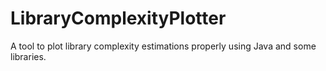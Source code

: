 # LibraryComplexityPlotter
A tool to plot library complexity estimations properly using Java and some libraries.
